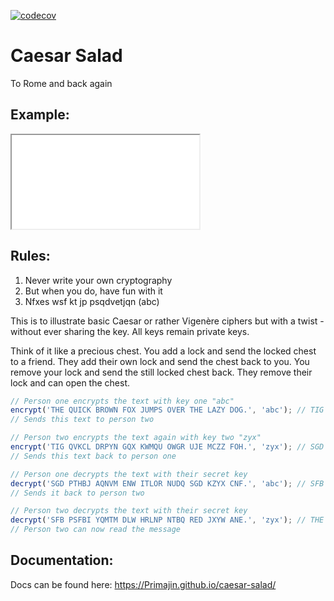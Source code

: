 [![codecov](https://codecov.io/gh/Primajin/caesar-salad/branch/main/graph/badge.svg?token=ouxuHl9wrD)](https://codecov.io/gh/Primajin/caesar-salad)

# Caesar Salad

To Rome and back again

## Example:
<iframe src="examples/index.html"></iframe>

## Rules:

1. Never write your own cryptography
2. But when you do, have fun with it
3. Nfxes wsf kt jp psqdvetjqn (abc)

This is to illustrate basic Caesar or rather Vigenère ciphers but with a twist - without ever sharing the key. All
keys remain private keys.

Think of it like a precious chest. You add a lock and send the locked chest to a friend. They add their own lock and
send the chest back to you. You remove your lock and send the still locked chest back. They remove their lock and can
open the chest.

```js
// Person one encrypts the text with key one "abc"
encrypt('THE QUICK BROWN FOX JUMPS OVER THE LAZY DOG.', 'abc'); // TIG QVKCL DRPYN GQX KWMQU OWGR UJE MCZZ FOH.
// Sends this text to person two

// Person two encrypts the text again with key two "zyx"
encrypt('TIG QVKCL DRPYN GQX KWMQU OWGR UJE MCZZ FOH.', 'zyx'); // SGD PTHBJ AQNVM ENW ITLOR NUDQ SGD KZYX CNF.
// Sends this text back to person one

// Person one decrypts the text with their secret key
decrypt('SGD PTHBJ AQNVM ENW ITLOR NUDQ SGD KZYX CNF.', 'abc'); // SFB PSFBI YQMTM DLW HRLNP NTBQ RED JXYW ANE.
// Sends it back to person two

// Person two decrypts the text with their secret key
decrypt('SFB PSFBI YQMTM DLW HRLNP NTBQ RED JXYW ANE.', 'zyx'); // THE QUICK BROWN FOX JUMPS OVER THE LAZY DOG.
// Person two can now read the message
```

## Documentation:

Docs can be found here: <https://Primajin.github.io/caesar-salad/>
